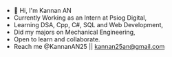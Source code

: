 - 👋 Hi, I'm Kannan AN 
- Currently Working as an Intern at Psiog Digital,
- Learning DSA, Cpp, C#, SQL and Web Development,
- Did my majors on Mechanical Engineering,
- Open to learn and collaborate.
- Reach me @KannanAN25 || kannan25an@gmail.com 

